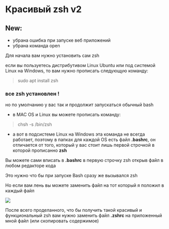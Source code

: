 # Красивый zsh v2

## New:
* убрана ошибка при запуске веб приложений 
* убрана команда open

Для начала вам нужно установить сам zsh

если вы пользуетесь дистрибутивом Linux Ubuntu или под системой Linux на Windows, то вам нужно прописать следующую команду:

> sudo apt install zsh

### все zsh установлен !

но по умолчанию у вас так и продолжит запускаться обычный bash 

* в MAC OS и Linux вы можете прописать команду:

> chsh -s /bin/zsh

* а вот в подсистеме Linux на Windows эта команда не всегда работает, поэтому в папках для каждой OS есть файл **.bashrc**, он отличается от того, который у вас стоит лишь первой строчкой в которой прописанно **zsh** 

Вы можете сами вписать в **.bashrc** в первую строчку zsh открыв файл в любом редакторе кода 

Это нужно что бы при запуске Bash сразу же вызывался zsh

Но если вам лень вы можете заменить файл на тот который я положил в каждый файл 

![](https://wampi.ru/image/RbgbCHl)

После всего проделанного, что бы получить такой красивый и функциональный zsh вам нужно заменить файл **.zshrc** на приложенный мной файл (или скопировать содержимое)

